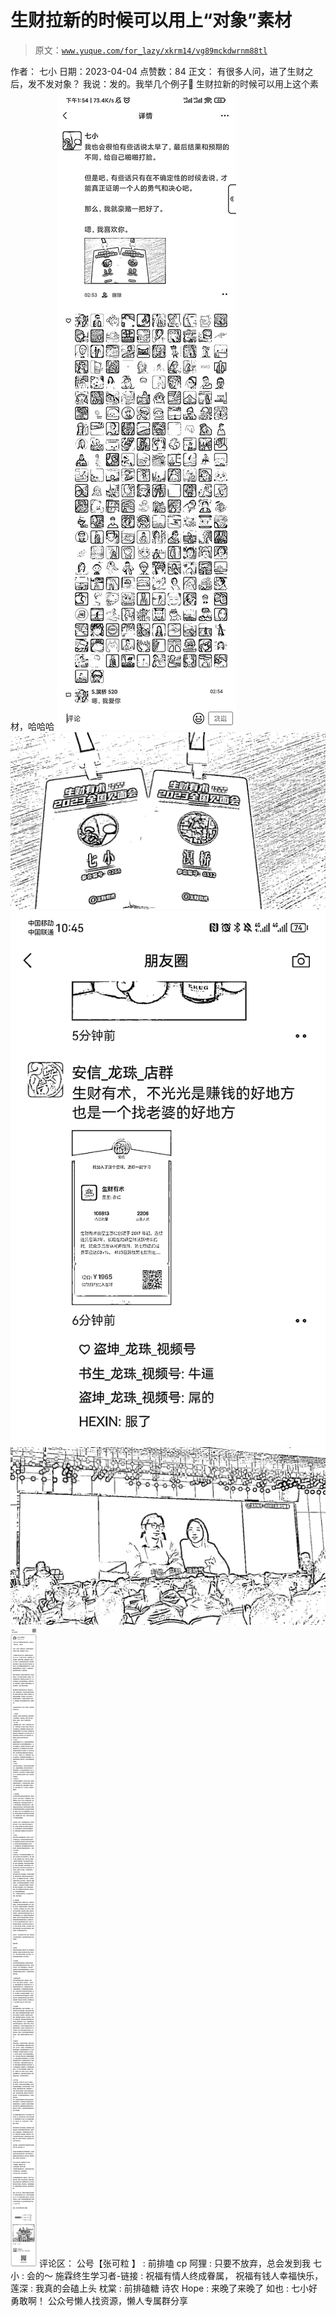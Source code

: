 # 生财拉新的时候可以用上“对象”素材

> 原文：[`www.yuque.com/for_lazy/xkrm14/vg89mckdwrnm88tl`](https://www.yuque.com/for_lazy/xkrm14/vg89mckdwrnm88tl)

<ne-p id="uacf30ab3" data-lake-id="uacf30ab3">作者： 七小</ne-p> <ne-p id="ucd4e8768" data-lake-id="ucd4e8768">日期：2023-04-04</ne-p> <ne-p id="u4fd89fbd" data-lake-id="u4fd89fbd">点赞数：84</ne-p> <ne-hole id="u0825c1c0" data-lake-id="u0825c1c0"><ne-card data-card-name="hr" data-card-type="block" id="OHILu" data-event-boundary="card"><ne-p id="ua704f790" data-lake-id="ua704f790">正文：</ne-p> <ne-p id="u4d63f137" data-lake-id="u4d63f137">有很多人问，进了生财之后，发不发对象？ 我说：发的。我举几个例子🌝 生财拉新的时候可以用上这个素材，哈哈哈</ne-p> <ne-p id="ud9b2660d" data-lake-id="ud9b2660d"><ne-card data-card-name="image" data-card-type="inline" id="BfSfp" data-event-boundary="card">![](img/75906980e9013d8292f548fe9492eeeb.png)</ne-card></ne-p> <ne-p id="uc9d351aa" data-lake-id="uc9d351aa"><ne-card data-card-name="image" data-card-type="inline" id="MBl2w" data-event-boundary="card">![](img/31e39b7782ca0f4e038e3a15ca40045d.png)</ne-card></ne-p> <ne-p id="ucd81fdaa" data-lake-id="ucd81fdaa"><ne-card data-card-name="image" data-card-type="inline" id="fkIfn" data-event-boundary="card">![](img/2a5988110971a2df865e054040a6c26a.png)</ne-card></ne-p> <ne-p id="uf86daea7" data-lake-id="uf86daea7"><ne-card data-card-name="image" data-card-type="inline" id="s9TPA" data-event-boundary="card">![](img/b4ef3ccbf15d592684e1e3e5672237c9.png)</ne-card></ne-p> <ne-p id="u50bc6e24" data-lake-id="u50bc6e24"><ne-card data-card-name="image" data-card-type="inline" id="cLBWf" data-event-boundary="card">![](img/fcf90cf0d6fb76065d816fbdca5da392.png)</ne-card></ne-p> <ne-hole id="ue844c68f" data-lake-id="ue844c68f"><ne-card data-card-name="hr" data-card-type="block" id="C3Rb1" data-event-boundary="card"><ne-p id="ua3458b13" data-lake-id="ua3458b13">评论区：</ne-p> <ne-p id="u85b56329" data-lake-id="u85b56329">公号【张可粒 】 : 前排嗑 cp</ne-p> <ne-p id="u07b9e5f5" data-lake-id="u07b9e5f5">阿狸 : 只要不放弃，总会发到我</ne-p> <ne-p id="u0e0af401" data-lake-id="u0e0af401">七小 : 会的～</ne-p> <ne-p id="uf10066f3" data-lake-id="uf10066f3">施霖终生学习者-链接 : 祝福有情人终成眷属， 祝福有钱人幸福快乐，</ne-p> <ne-p id="u7c00d855" data-lake-id="u7c00d855">莲深 : 我真的会磕上头</ne-p> <ne-p id="u7b2efb37" data-lake-id="u7b2efb37">枕棠 : 前排磕糖</ne-p> <ne-p id="u066e205e" data-lake-id="u066e205e">诗农 Hope : 来晚了来晚了</ne-p> <ne-p id="u9221d153" data-lake-id="u9221d153">如也 : 七小好勇敢啊！</ne-p> <ne-hole id="u5cae305e" data-lake-id="u5cae305e"><ne-card data-card-name="hr" data-card-type="block" id="KnEdL" data-event-boundary="card"><ne-p id="u66a3b822" data-lake-id="u66a3b822">公众号懒人找资源，懒人专属群分享</ne-p></ne-card></ne-hole></ne-card></ne-hole></ne-card></ne-hole>